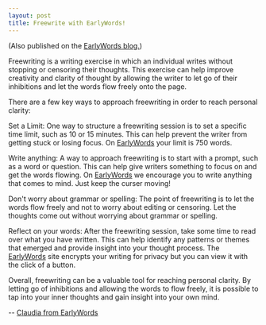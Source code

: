 ```yaml
---
layout: post
title: Freewrite with EarlyWords!
---
```

(Also published on the [EarlyWords blog.](https://earlywords.io/articles/freewrite-with-earlywords))

Freewriting is a writing exercise in which an individual writes without stopping or censoring their thoughts. This exercise can help improve creativity and clarity of thought by allowing the writer to let go of their inhibitions and let the words flow freely onto the page.

There are a few key ways to approach freewriting in order to reach personal clarity:

Set a Limit: One way to structure a freewriting session is to set a specific time limit, such as 10 or 15 minutes. This can help prevent the writer from getting stuck or losing focus. On [EarlyWords](https://earlywords.io/) your limit is 750 words.

Write anything: A way to approach freewriting is to start with a prompt, such as a word or question. This can help give writers something to focus on and get the words flowing. On [EarlyWords](https://earlywords.io/) we encourage you to write anything that comes to mind. Just keep the curser moving!

Don't worry about grammar or spelling: The point of freewriting is to let the words flow freely and not to worry about editing or censoring. Let the thoughts come out without worrying about grammar or spelling.

Reflect on your words: After the freewriting session, take some time to read over what you have written. This can help identify any patterns or themes that emerged and provide insight into your thought process. The [EarlyWords](https://earlywords.io/) site encrypts your writing for privacy but you can view it with the click of a button. 

Overall, freewriting can be a valuable tool for reaching personal clarity. By letting go of inhibitions and allowing the words to flow freely, it is possible to tap into your inner thoughts and gain insight into your own mind.

-- [Claudia from EarlyWords](https://earlywords.io/about)
